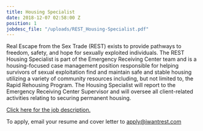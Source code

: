 ```yaml
---
title: Housing Specialist
date: 2018-12-07 02:58:00 Z
position: 1
jobdesc_file: "/uploads/REST_Housing-Specialist.pdf"
---
```


Real Escape from the Sex Trade (REST) exists to provide pathways to freedom, safety, and hope for sexually exploited individuals. The REST Housing Specialist is part of the Emergency Receiving Center team and is a housing-focused case management position responsible for helping survivors of sexual exploitation find and maintain safe and stable housing utilizing a variety of community resources including, but not limited to, the Rapid Rehousing Program.  The Housing Specialist will report to the Emergency Receiving Center Supervisor and will oversee all client-related activities relating to securing permanent housing. 

[Click here for the job description.](/uploads/REST_Housing-Specialist.pdf)

To apply, email your resume and cover letter to [apply@iwantrest.com](mailto:apply@iwantrest.com)